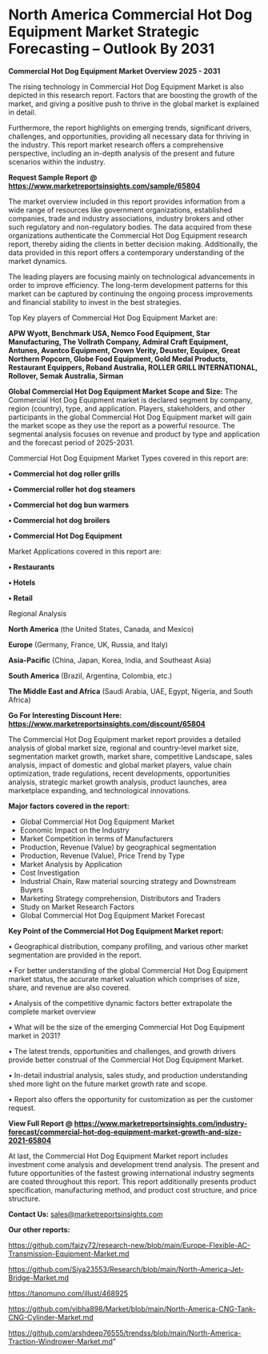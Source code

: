 # North America Commercial Hot Dog Equipment Market Strategic Forecasting – Outlook By 2031

<Strong> Commercial Hot Dog Equipment Market Overview 2025 - 2031</strong>

The rising technology in Commercial Hot Dog Equipment Market is also depicted in this research report. Factors that are boosting the growth of the market, and giving a positive push to thrive in the global market is explained in detail.

Furthermore, the report highlights on emerging trends, significant drivers, challenges, and opportunities, providing all necessary data for thriving in the industry. This report market research offers a comprehensive perspective, including an in-depth analysis of the present and future scenarios within the industry.

<strong>Request Sample Report @ <a href=https://www.marketreportsinsights.com/sample/65804>https://www.marketreportsinsights.com/sample/65804</a></strong>

The market overview included in this report provides information from a wide range of resources like government organizations, established companies, trade and industry associations, industry brokers and other such regulatory and non-regulatory bodies. The data acquired from these organizations authenticate the Commercial Hot Dog Equipment research report, thereby aiding the clients in better decision making. Additionally, the data provided in this report offers a contemporary understanding of the market dynamics.

The leading players are focusing mainly on technological advancements in order to improve efficiency. The long-term development patterns for this market can be captured by continuing the ongoing process improvements and financial stability to invest in the best strategies.

Top Key players of Commercial Hot Dog Equipment Market are:

<strong>APW Wyott, Benchmark USA, Nemco Food Equipment, Star Manufacturing, The Vollrath Company, Admiral Craft Equipment, Antunes, Avantco Equipment, Crown Verity, Deuster, Equipex, Great Northern Popcorn, Globe Food Equipment, Gold Medal Products, Restaurant Equippers, Roband Australia, ROLLER GRILL INTERNATIONAL, Rollover, Semak Australia, Sirman</strong>

<strong><b>Global Commercial Hot Dog Equipment Market Scope and Size:</b></strong>
The Commercial Hot Dog Equipment market is declared segment by company, region (country), type, and application. Players, stakeholders, and other participants in the global Commercial Hot Dog Equipment market will gain the market scope as they use the report as a powerful resource. The segmental analysis focuses on revenue and product by type and application and the forecast period of 2025-2031.

Commercial Hot Dog Equipment Market Types covered in this report are:

<strong>• Commercial hot dog roller grills

• Commercial roller hot dog steamers

• Commercial hot dog bun warmers

• Commercial hot dog broilers

• Commercial Hot Dog Equipment</strong>

Market Applications covered in this report are:

<strong>• Restaurants

• Hotels

• Retail</strong> 

Regional Analysis

<strong>North America</strong> (the United States, Canada, and Mexico)

<strong>Europe</strong> (Germany, France, UK, Russia, and Italy)

<strong>Asia-Pacific</strong> (China, Japan, Korea, India, and Southeast Asia)

<strong>South America</strong> (Brazil, Argentina, Colombia, etc.)

<strong>The Middle East and Africa</strong> (Saudi Arabia, UAE, Egypt, Nigeria, and South Africa)

<strong>Go For Interesting Discount Here: <a href=https://www.marketreportsinsights.com/discount/65804>https://www.marketreportsinsights.com/discount/65804</a></strong>

The Commercial Hot Dog Equipment market report provides a detailed analysis of global market size, regional and country-level market size, segmentation market growth, market share, competitive Landscape, sales analysis, impact of domestic and global market players, value chain optimization, trade regulations, recent developments, opportunities analysis, strategic market growth analysis, product launches, area marketplace expanding, and technological innovations.

<strong><b>Major factors covered in the report:</b></strong>
<ul>
  <li>Global Commercial Hot Dog Equipment Market </li>
  <li>Economic Impact on the Industry</li>
  <li>Market Competition in terms of Manufacturers</li>
  <li>Production, Revenue (Value) by geographical segmentation</li>
  <li>Production, Revenue (Value), Price Trend by Type</li>
  <li>Market Analysis by Application</li>
  <li>Cost Investigation</li>
  <li>Industrial Chain, Raw material sourcing strategy and Downstream Buyers</li>
  <li>Marketing Strategy comprehension, Distributors and Traders</li>
  <li>Study on Market Research Factors</li>
  <li>Global Commercial Hot Dog Equipment Market Forecast</li>
</ul>

<strong><b>Key Point of the Commercial Hot Dog Equipment Market report:</b></strong>

• Geographical distribution, company profiling, and various other market segmentation are provided in the report.

• For better understanding of the global Commercial Hot Dog Equipment market status, the accurate market valuation which comprises of size, share, and revenue are also covered.

• Analysis of the competitive dynamic factors better extrapolate the complete market overview

• What will be the size of the emerging Commercial Hot Dog Equipment market in 2031?

• The latest trends, opportunities and challenges, and growth drivers provide better construal of the Commercial Hot Dog Equipment Market.

• In-detail industrial analysis, sales study, and production understanding shed more light on the future market growth rate and scope.

• Report also offers the opportunity for customization as per the customer request.

<strong><b>View Full Report @ <a href=https://www.marketreportsinsights.com/industry-forecast/commercial-hot-dog-equipment-market-growth-and-size-2021-65804>https://www.marketreportsinsights.com/industry-forecast/commercial-hot-dog-equipment-market-growth-and-size-2021-65804</a></b></strong>


At last, the Commercial Hot Dog Equipment Market report includes investment come analysis and development trend analysis. The present and future opportunities of the fastest growing international industry segments are coated throughout this report. This report additionally presents product specification, manufacturing method, and product cost structure, and price structure.

<strong>Contact Us:</strong>
sales@marketreportsinsights.com

<strong>Our other reports:</strong>

<a href=https://github.com/faizy72/research-new/blob/main/Europe-Flexible-AC-Transmission-Equipment-Market.md>https://github.com/faizy72/research-new/blob/main/Europe-Flexible-AC-Transmission-Equipment-Market.md</a>

<a href=https://github.com/Siya23553/Research/blob/main/North-America-Jet-Bridge-Market.md>https://github.com/Siya23553/Research/blob/main/North-America-Jet-Bridge-Market.md</a>

<a href=https://tanomuno.com/illust/468925>https://tanomuno.com/illust/468925</a>

<a href=https://github.com/vibha898/Market/blob/main/North-America-CNG-Tank-CNG-Cylinder-Market.md>https://github.com/vibha898/Market/blob/main/North-America-CNG-Tank-CNG-Cylinder-Market.md</a>

<a href=https://github.com/arshdeep76555/trendss/blob/main/North-America-Traction-Windrower-Market.md>https://github.com/arshdeep76555/trendss/blob/main/North-America-Traction-Windrower-Market.md</a>"
